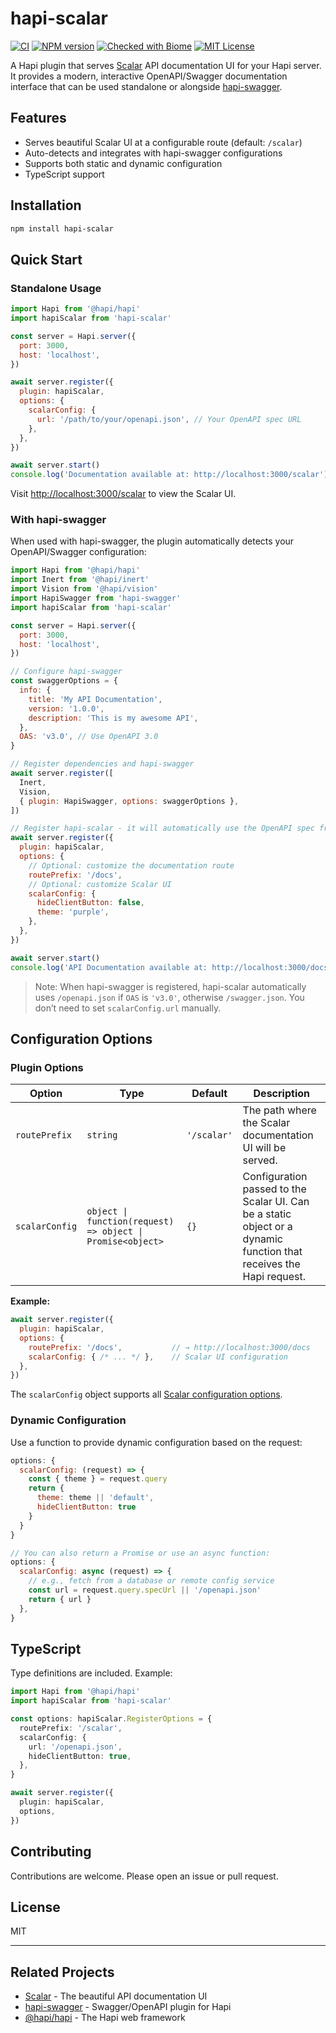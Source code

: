 # hapi-scalar

[![CI](https://github.com/inyourtime/hapi-scalar/actions/workflows/ci.yml/badge.svg?branch=main)](https://github.com/inyourtime/hapi-scalar/actions/workflows/ci.yml)
[![NPM version](https://img.shields.io/npm/v/hapi-scalar.svg?style=flat)](https://www.npmjs.com/package/hapi-scalar)
[![Checked with Biome](https://img.shields.io/badge/Checked_with-Biome-60a5fa?style=flat&logo=biome)](https://biomejs.dev)
[![MIT License](https://img.shields.io/badge/license-MIT-blue.svg?style=flat)](./LICENSE)

A Hapi plugin that serves [Scalar](https://github.com/scalar/scalar) API documentation UI for your Hapi server. It provides a modern, interactive OpenAPI/Swagger documentation interface that can be used standalone or alongside [hapi-swagger](https://github.com/glennjones/hapi-swagger).

## Features

- Serves beautiful Scalar UI at a configurable route (default: `/scalar`)
- Auto-detects and integrates with hapi-swagger configurations
- Supports both static and dynamic configuration
- TypeScript support

## Installation

```bash
npm install hapi-scalar
```

## Quick Start

### Standalone Usage

```js
import Hapi from '@hapi/hapi'
import hapiScalar from 'hapi-scalar'

const server = Hapi.server({
  port: 3000,
  host: 'localhost',
})

await server.register({
  plugin: hapiScalar,
  options: {
    scalarConfig: {
      url: '/path/to/your/openapi.json', // Your OpenAPI spec URL
    },
  },
})

await server.start()
console.log('Documentation available at: http://localhost:3000/scalar')
```

Visit [http://localhost:3000/scalar](http://localhost:3000/scalar) to view the Scalar UI.

### With hapi-swagger

When used with hapi-swagger, the plugin automatically detects your OpenAPI/Swagger configuration:

```js
import Hapi from '@hapi/hapi'
import Inert from '@hapi/inert'
import Vision from '@hapi/vision'
import HapiSwagger from 'hapi-swagger'
import hapiScalar from 'hapi-scalar'

const server = Hapi.server({
  port: 3000,
  host: 'localhost',
})

// Configure hapi-swagger
const swaggerOptions = {
  info: {
    title: 'My API Documentation',
    version: '1.0.0',
    description: 'This is my awesome API',
  },
  OAS: 'v3.0', // Use OpenAPI 3.0
}

// Register dependencies and hapi-swagger
await server.register([
  Inert,
  Vision,
  { plugin: HapiSwagger, options: swaggerOptions },
])

// Register hapi-scalar - it will automatically use the OpenAPI spec from hapi-swagger
await server.register({
  plugin: hapiScalar,
  options: {
    // Optional: customize the documentation route
    routePrefix: '/docs',
    // Optional: customize Scalar UI
    scalarConfig: {
      hideClientButton: false,
      theme: 'purple',
    },
  },
})

await server.start()
console.log('API Documentation available at: http://localhost:3000/docs')
```

> Note: When hapi-swagger is registered, hapi-scalar automatically uses `/openapi.json` if `OAS` is `'v3.0'`, otherwise `/swagger.json`. You don’t need to set `scalarConfig.url` manually.

## Configuration Options

### Plugin Options

| Option | Type | Default | Description |
|--------|------|---------|-------------|
| `routePrefix` | `string` | `'/scalar'` | The path where the Scalar documentation UI will be served. |
| `scalarConfig` | `object \| function(request) => object \| Promise<object>` | `{}` | Configuration passed to the Scalar UI. Can be a static object or a dynamic function that receives the Hapi request. |

**Example:**

```js
await server.register({
  plugin: hapiScalar,
  options: {
    routePrefix: '/docs',           // → http://localhost:3000/docs
    scalarConfig: { /* ... */ },    // Scalar UI configuration
  },
})
```

The `scalarConfig` object supports all [Scalar configuration options](https://github.com/scalar/scalar/blob/main/documentation/configuration.md).

### Dynamic Configuration

Use a function to provide dynamic configuration based on the request:

```js
options: {
  scalarConfig: (request) => {
    const { theme } = request.query
    return { 
      theme: theme || 'default',
      hideClientButton: true
    }
  }
}

// You can also return a Promise or use an async function:
options: {
  scalarConfig: async (request) => {
    // e.g., fetch from a database or remote config service
    const url = request.query.specUrl || '/openapi.json'
    return { url }
  },
}
```

## TypeScript

Type definitions are included. Example:

```ts
import Hapi from '@hapi/hapi'
import hapiScalar from 'hapi-scalar'

const options: hapiScalar.RegisterOptions = {
  routePrefix: '/scalar',
  scalarConfig: {
    url: '/openapi.json',
    hideClientButton: true,
  },
}

await server.register({
  plugin: hapiScalar,
  options,
})
```

## Contributing

Contributions are welcome. Please open an issue or pull request.

## License

MIT

---

## Related Projects

- [Scalar](https://github.com/scalar/scalar) - The beautiful API documentation UI
- [hapi-swagger](https://github.com/glennjones/hapi-swagger) - Swagger/OpenAPI plugin for Hapi
- [@hapi/hapi](https://github.com/hapijs/hapi) - The Hapi web framework
